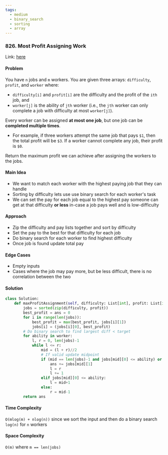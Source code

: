 ```yaml
---
tags:
  - medium
  - binary_search
  - sorting
  - array
---
```

### 826. Most Profit Assigning Work

Link: [here](https://leetcode.com/problems/most-profit-assigning-work/description/)

#### Problem
You have `n` jobs and `m` workers. You are given three arrays: `difficulty`, `profit`, and `worker` where:
- `difficulty[i]` and `profit[i]` are the difficulty and the profit of the `ith` job, and
- `worker[j]` is the ability of `jth` worker (i.e., the `jth` worker can only complete a job with difficulty at most `worker[j]`).

Every worker can be assigned **at most one job**, but one job can be **completed multiple times**.
- For example, if three workers attempt the same job that pays `$1`, then the total profit will be `$3`. If a worker cannot complete any job, their profit is `$0`.

Return the maximum profit we can achieve after assigning the workers to the jobs.

#### Main Idea
- We want to match each worker with the highest paying job that they can handle
- Sorting by difficulty lets use use binary search for each worker's task
- We can set the pay for each job equal to the highest pay someone can get at that difficulty **or less** in-case a job pays well and is low-difficulty 

#### Approach
- Zip the difficulty and pay lists together and sort by difficulty
- Set the pay to the best for that difficulty for each job
- Do binary search for each worker to find highest difficulty 
- Once job is found update total pay

#### Edge Cases
- Empty inputs
- Cases where the job may pay more, but be less difficult, there is no correlation between the two

#### Solution
```python 
class Solution:
    def maxProfitAssignment(self, difficulty: List[int], profit: List[int], worker: List[int]) -> int:
        jobs = sorted(zip(difficulty, profit))
        best_profit = ans = 0
        for i in range(len(jobs)):
            best_profit = max(best_profit, jobs[i][1])
            jobs[i] = (jobs[i][0], best_profit)
        # Do binary search to find largest diff < target
        for ability in worker:
            l, r = 0, len(jobs)-1
            while l <= r:
                mid = (l + r)//2
                # If valid update midpoint
                if (mid == len(jobs)-1 and jobs[mid][0] <= ability) or jobs[mid][0] <= ability and jobs[mid+1][0] > ability:
                    ans += jobs[mid][1]
                    l = r
                    l += 1
                elif jobs[mid][0] <= ability:
                    l = mid+1
                else:
                    r = mid-1
        return ans
```

#### Time Complexity
`O(mlog(m) + nlog(n))` since we sort the input and then do a binary search `log(n)` for `n` workers

#### Space Complexity
`O(m)` where `m == len(jobs)`
